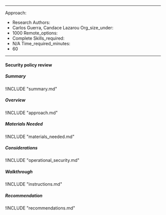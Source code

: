 
---
Approach:
- Research
Authors:
- Carlos Guerra, Candace Lazarou
Org_size_under:
- 1000
Remote_options:
- Complete
Skills_required:
- N/A
Time_required_minutes:
- 60

---

#### Security policy review

##### Summary
!INCLUDE "summary.md"

##### Overview
!INCLUDE "approach.md"

##### Materials Needed
!INCLUDE "materials_needed.md"

##### Considerations
!INCLUDE "operational_security.md"

##### Walkthrough
!INCLUDE "instructions.md"

##### Recommendation
!INCLUDE "recommendations.md"
